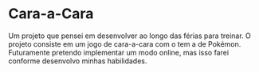 # Cara-a-Cara
Um projeto que pensei em desenvolver ao longo das férias para treinar. O projeto consiste em um jogo de cara-a-cara com o tem a de Pokémon. Futuramente pretendo implementar um modo online, mas isso farei conforme desenvolvo minhas habilidades.

